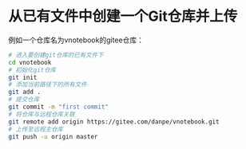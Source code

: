 # 从已有文件中创建一个Git仓库并上传

例如一个仓库名为vnotebook的gitee仓库：

``` bash
# 进入要创建git仓库的已有文件下
cd vnotebook
# 初始化git仓库
git init
# 添加当前路径下的所有文件
git add .
# 提交仓库
git commit -m "first commit"
# 将仓库与远程仓库关联
git remote add origin https://gitee.com/danpe/vnotebook.git
# 上传至远程主仓库
git push -u origin master
```

